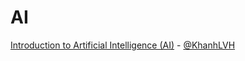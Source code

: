 # AI
[Introduction to Artificial Intelligence (AI)](https://www.coursera.org/learn/introduction-to-ai/home/welcome) - [@KhanhLVH](https://www.coursera.org/user/d8569d8acb1140aedb1f7a69ed657c3b)
